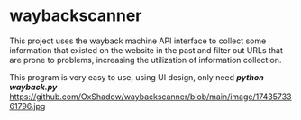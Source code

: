 # waybackscanner
This project uses the wayback machine API interface to collect some information that existed on the website in the past and filter out URLs that are prone to problems, increasing the utilization of information collection.

This program is very easy to use, using UI design, only need
***python wayback.py***
https://github.com/OxShadow/waybackscanner/blob/main/image/1743573361796.jpg
